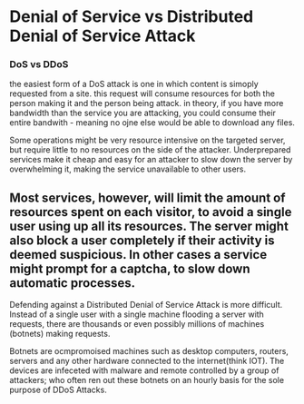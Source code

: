 # Denial of Service vs Distributed Denial of Service Attack
### DoS vs DDoS
the easiest form of a DoS attack is one in which content is simoply requested from a site. this request will consume resources for both the person making it and the person being attack. in theory, if you have more bandwidth than the service you are attacking, you could consume their entire bandwith - meaning no ojne else would be able to download any files.

Some operations might be very resource intensive on the targeted server, but require little to no resources on the side of the attacker. Underprepared services make it cheap and easy for an attacker to slow down the server by overwhelming it, making the service unavailable to other users.

Most services, however, will limit the amount of resources spent on each visitor, to avoid a single user using up all its resources. The server might also block a user completely if their activity is deemed suspicious. In other cases a service might prompt for a captcha, to slow down automatic processes.
----
Defending against a Distributed Denial of Service Attack is more difficult. Instead of a single user with a single machine flooding a server with requests, there are thousands or even possibly millions of machines (botnets) making requests.

Botnets are ocmpromoised machines such as desktop computers, routers, servers and any other hardware connected to the internet(think IOT). The devices are infeceted with malware and remote controlled by a group of attackers; who often ren out these botnets on an hourly basis for the sole purpose of DDoS Attacks.
 
